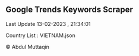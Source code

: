 

## Google Trends Keywords Scraper 
 
Last Update 13-02-2023 , 21:34:01

Country List :
VIETNAM.json



© Abdul Muttaqin 
